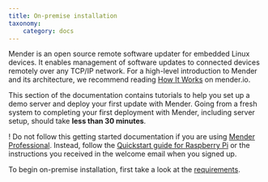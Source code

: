 ```yaml
---
title: On-premise installation
taxonomy:
    category: docs
---
```


Mender is an open source remote software updater for embedded Linux devices.
It enables management of software updates to connected devices remotely over any TCP/IP network.
For a high-level introduction to Mender and its architecture, we recommend reading [How It Works](https://mender.io/how-it-works?target=_blank) on mender.io.

This section of the documentation contains tutorials to help you set up a demo server and deploy your first update with Mender. Going from a fresh system to completing your first deployment with Mender, including server setup, should take **less than 30 minutes**.

! Do not follow this getting started documentation if you are using [Mender Professional](https://mender.io/products/professional?target=_blank). Instead, follow the [Quickstart guide for Raspberry Pi](../quickstart-with-raspberry-pi) or the instructions you received in the welcome email when you signed up.

To begin on-premise installation, first take a look at the [requirements](requirements).
